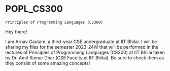 # POPL_CS300
`Principles of Programming Languages (CS300)`

Hey there!

I am Arnav Gautam, a third-year CSE undergraduate at IIT Bhilai. I will be sharing my files for the semester 2023-24W that will be performed in the lectures of Principles of Programming Languages (CS300) at IIT Bhilai taken by Dr. Amit Kumar Dhar (CSE Faculty at IIT Bhilai). Be sure to check them as they consist of some amazing concepts!
